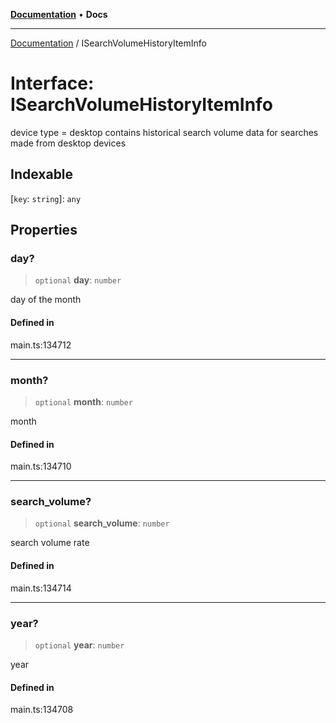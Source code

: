 [**Documentation**](../README.md) • **Docs**

***

[Documentation](../globals.md) / ISearchVolumeHistoryItemInfo

# Interface: ISearchVolumeHistoryItemInfo

device type = desktop contains historical search volume data for searches made from desktop devices

## Indexable

 \[`key`: `string`\]: `any`

## Properties

### day?

> `optional` **day**: `number`

day of the month

#### Defined in

main.ts:134712

***

### month?

> `optional` **month**: `number`

month

#### Defined in

main.ts:134710

***

### search\_volume?

> `optional` **search\_volume**: `number`

search volume rate

#### Defined in

main.ts:134714

***

### year?

> `optional` **year**: `number`

year

#### Defined in

main.ts:134708
